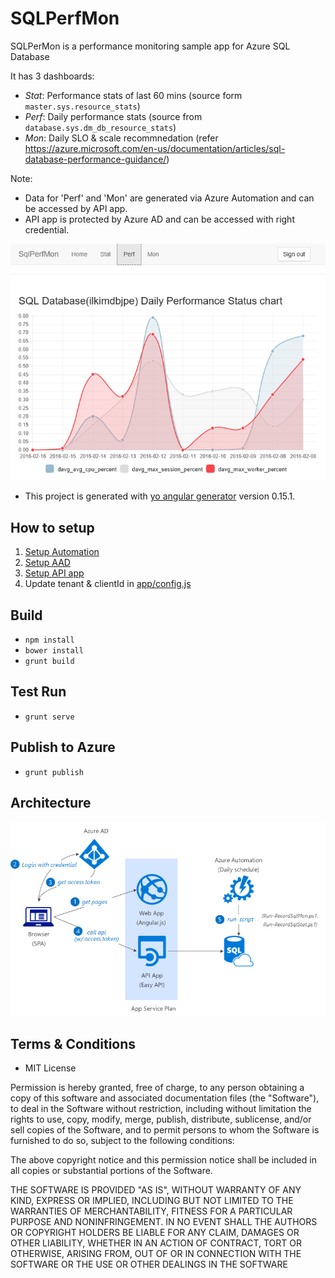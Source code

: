 # SQLPerfMon

SQLPerMon is a performance monitoring sample app for Azure SQL Database

It has 3 dashboards:

* _Stat_: Performance stats of last 60 mins (source form `master.sys.resource_stats`)
* _Perf_: Daily performance stats (source from `database.sys.dm_db_resource_stats`) 
* _Mon_: Daily SLO & scale recommnedation (refer https://azure.microsoft.com/en-us/documentation/articles/sql-database-performance-guidance/)

Note: 

* Data for 'Perf' and 'Mon' are generated via Azure Automation and can be accessed by API app.
* API app is protected by Azure AD and can be accessed with right credential.

![SQLMonWeb](/doc/pix/azsqlmonweb01.png)

* This project is generated with [yo angular generator](https://github.com/yeoman/generator-angular)
version 0.15.1.

## How to setup

1. [Setup Automation](/doc/1_Automation_PS/README.md)
2. [Setup AAD](/doc/2_AAD/README.md)
3. [Setup API app](/doc/3_EasyAPI/README.md)
4. Update tenant & clientId in [app/config.js](app/config.js)

## Build

* ` npm install `
* ` bower install `
* ` grunt build `

## Test Run

* ` grunt serve `

## Publish to Azure

* ` grunt publish `

## Architecture

![SQLMonWeb](/doc/pix/architecture.png)

## Terms & Conditions
* MIT License

Permission is hereby granted, free of charge, to any person obtaining a copy of this software and associated documentation files (the "Software"), to deal in the Software without restriction, including without limitation the rights to use, copy, modify, merge, publish, distribute, sublicense, and/or sell copies of the Software, and to permit persons to whom the Software is furnished to do so, subject to the following conditions:

The above copyright notice and this permission notice shall be included in all copies or substantial portions of the Software.

THE SOFTWARE IS PROVIDED "AS IS", WITHOUT WARRANTY OF ANY KIND, EXPRESS OR IMPLIED, INCLUDING BUT NOT LIMITED TO THE WARRANTIES OF MERCHANTABILITY, FITNESS FOR A PARTICULAR PURPOSE AND NONINFRINGEMENT. IN NO EVENT SHALL THE AUTHORS OR COPYRIGHT HOLDERS BE LIABLE FOR ANY CLAIM, DAMAGES OR OTHER LIABILITY, WHETHER IN AN ACTION OF CONTRACT, TORT OR OTHERWISE, ARISING FROM, OUT OF OR IN CONNECTION WITH THE SOFTWARE OR THE USE OR OTHER DEALINGS IN THE SOFTWARE


